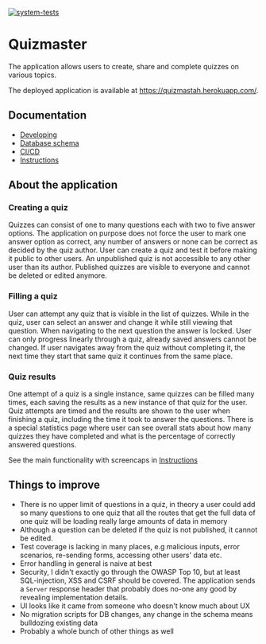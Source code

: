 [![system-tests](https://github.com/JHNUL/quizmaster/actions/workflows/system-tests.yaml/badge.svg?branch=main)](https://github.com/JHNUL/quizmaster/actions/workflows/system-tests.yaml)

# Quizmaster

The application allows users to create, share and complete quizzes on various topics.

The deployed application is available at https://quizmastah.herokuapp.com/.

## Documentation

 - [Developing](docs/dev.md)
 - [Database schema](docs/dbschema.md)
 - [CI/CD](docs/cicd.md)
 - [Instructions](docs/instructions.md)

## About the application

### Creating a quiz
Quizzes can consist of one to many questions each with two to five answer options. The application on purpose does not force the user to mark one answer option as correct, any number of answers or none can be correct as decided by the quiz author. User can create a quiz and test it before making it public to other users. An unpublished quiz is not accessible to any other user than its author. Published quizzes are visible to everyone and cannot be deleted or edited anymore.

### Filling a quiz
User can attempt any quiz that is visible in the list of quizzes. While in the quiz, user can select an answer and change it while still viewing that question. When navigating to the next question the answer is locked. User can only progress linearly through a quiz, already saved answers cannot be changed. If user navigates away from the quiz without completing it, the next time they start that same quiz it continues from the same place.

### Quiz results
One attempt of a quiz is a single instance, same quizzes can be filled many times, each saving the results as a new instance of that quiz for the user. Quiz attempts are timed and the results are shown to the user when finishing a quiz, including the time it took to answer the questions. There is a special statistics page where user can see overall stats about how many quizzes they have completed and what is the percentage of correctly answered questions.

See the main functionality with screencaps in [Instructions](docs/instructions.md)

## Things to improve

- There is no upper limit of questions in a quiz, in theory a user could add so many questions to one quiz that all the routes that get the full data of one quiz will be loading really large amounts of data in memory
- Although a question can be deleted if the quiz is not published, it cannot be edited.
- Test coverage is lacking in many places, e.g malicious inputs, error scenarios, re-sending forms, accessing other users' data etc.
- Error handling in general is naive at best
- Security, I didn't exactly go through the OWASP Top 10, but at least SQL-injection, XSS and CSRF should be covered. The application sends a `Server` response header that probably does no-one any good by revealing implementation details.
- UI looks like it came from someone who doesn't know much about UX
- No migration scripts for DB changes, any change in the schema means bulldozing existing data
- Probably a whole bunch of other things as well